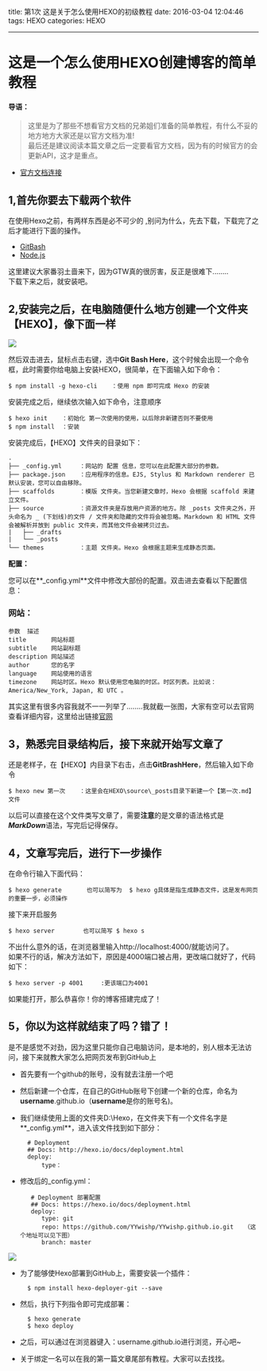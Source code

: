 
title: 第1次 这是关于怎么使用HEXO的初级教程
date: 2016-03-04 12:04:46
tags: HEXO
categories: HEXO


---

# 这是一个怎么使用HEXO创建博客的简单教程<br/>

#### 导语：

>这里是为了那些不想看官方文档的兄弟姐们准备的简单教程，有什么不妥的地方地方大家还是以官方文档为准!<br/> 最后还是建议阅读本篇文章之后一定要看官方文档，因为有的时候官方的会更新API，这才是重点。

- [官方文档连接](https://hexo.io/zh-cn/docs/)

<!--more-->

## 1,首先你要去下载两个软件

在使用Hexo之前，有两样东西是必不可少的 ,别问为什么，先去下载，下载完了之后才能进行下面的操作。

- [GitBash](https://git-for-windows.github.io/)<br/>
- [Node.js](https://nodejs.org/en/)<br/>

这里建议大家番羽土啬来下，因为GTW真的很厉害，反正是很难下........<br/>
下载下来之后，就安装吧。




## 2,安装完之后，在电脑随便什么地方创建一个文件夹【HEXO】，像下面一样

![](http://i.imgur.com/GTqKpMI.png) 
  
然后双击进去，鼠标点击右键，选中**Git Bash Here**，这个时候会出现一个命令框，此时需要你给电脑上安装HEXO，很简单，在下面输入如下命令：

    $ npm install -g hexo-cli    ：使用 npm 即可完成 Hexo 的安装
安装完成之后，继续依次输入如下命令，注意顺序

    $ hexo init    ：初始化 第一次使用的使用，以后除非新建否则不要使用
    $ npm install  ：安装

安装完成后，【HEXO】文件夹的目录如下：
	
	.
	├── _config.yml     ：网站的 配置 信息，您可以在此配置大部分的参数。
	├── package.json    ：应用程序的信息。EJS, Stylus 和 Markdown renderer 已默认安装，您可以自由移除。
	├── scaffolds		：模版 文件夹。当您新建文章时，Hexo 会根据 scaffold 来建立文件。
	├── source   		：资源文件夹是存放用户资源的地方。除 _posts 文件夹之外，开头命名为 _ (下划线)的文件 / 文件夹和隐藏的文件将会被忽略。Markdown 和 HTML 文件会被解析并放到 public 文件夹，而其他文件会被拷贝过去。
	|   ├── _drafts		
	|   └── _posts
	└── themes			：主题 文件夹。Hexo 会根据主题来生成静态页面。

 		
**配置：** 

您可以在**_config.yml**文件中修改大部份的配置。双击进去查看以下配置信息：

### 网站：
	
	参数	描述
	title	    网站标题
	subtitle	网站副标题
	description	网站描述
	author		您的名字
	language	网站使用的语言
	timezone	网站时区。Hexo 默认使用您电脑的时区。时区列表。比如说：America/New_York, Japan, 和 UTC 。

	
其实这里有很多内容我就不一一列举了........我就截一张图，大家有空可以去官网查看详细内容，这里给出链接[官网](https://hexo.io/zh-cn/docs/configuration.html)


## 3，熟悉完目录结构后，接下来就开始写文章了

还是老样子，在【HEXO】内目录下右击，点击**GitBrashHere**，然后输入如下命令
	
	$ hexo new 第一次    ：这里会在HEXO\source\_posts目录下新建一个【第一次.md】文件

以后可以直接在这个文件类写文章了，需要**注意**的是文章的语法格式是***MarkDown***语法，写完后记得保存。

## 4，文章写完后，进行下一步操作

在命令行输入下面代码：

	$ hexo generate       也可以简写为  $ hexo g具体是指生成静态文件，这是发布网页的重要一步，必须操作

接下来开启服务

	$ hexo server        也可以简写 $ hexo s   

不出什么意外的话，在浏览器里输入http://localhost:4000/就能访问了。   
如果不行的话，解决方法如下，原因是4000端口被占用，更改端口就好了，代码如下：

	$ hexo server -p 4001     :更该端口为4001

如果能打开，那么恭喜你！你的博客搭建完成了！

## 5，你以为这样就结束了吗？错了！

是不是感觉不对劲，因为这里只能你自己电脑访问，是本地的，别人根本无法访问，接下来就教大家怎么把网页发布到GitHub上



- 首先要有一个github的账号，没有就去注册一个吧
- 然后新建一个仓库，在自己的GitHub账号下创建一个新的仓库，命名为**username**.github.io（**username**是你的账号名)。
- 我们继续使用上面的文件夹D:\Hexo，在文件夹下有一个文件名字是**_config.yml**，进入该文件找到如下部分：

		# Deployment
		## Docs: http://hexo.io/docs/deployment.html
		deploy:
 	 		type：

- 修改后的_config.yml：
		
  	 	 # Deployment 部署配置
  		 ## Docs: https://hexo.io/docs/deployment.html
 	   	 deploy:
 	     	type: git
	     	repo: https://github.com/YYwishp/YYwishp.github.io.git   （这个地址可以见下图）
	      	branch: master


![](http://i.imgur.com/kMI5yxS.png)


- 为了能够使Hexo部署到GitHub上，需要安装一个插件：

		$ npm install hexo-deployer-git --save
- 然后，执行下列指令即可完成部署：
	
		$ hexo generate
    	$ hexo deploy
- 之后，可以通过在浏览器键入：username.github.io进行浏览，开心吧~
- 关于绑定一名可以在我的第一篇文章尾部有教程。大家可以去找找。


  



		

	





	

	
















